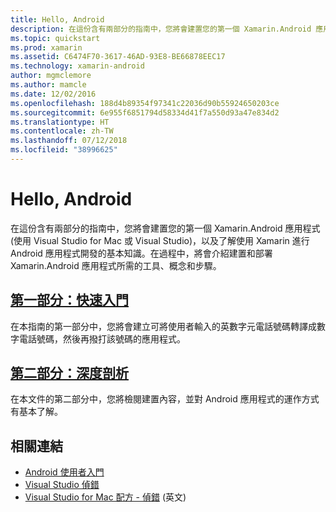 ```yaml
---
title: Hello, Android
description: 在這份含有兩部分的指南中，您將會建置您的第一個 Xamarin.Android 應用程式 (使用 Visual Studio for Mac 或 Visual Studio)，以及了解使用 Xamarin 進行 Android 應用程式開發的基本知識。 在過程中，將會介紹建置和部署 Xamarin.Android 應用程式所需的工具、概念和步驟。
ms.topic: quickstart
ms.prod: xamarin
ms.assetid: C6474F70-3617-46AD-93E8-BE66878EEC17
ms.technology: xamarin-android
author: mgmclemore
ms.author: mamcle
ms.date: 12/02/2016
ms.openlocfilehash: 188d4b89354f97341c22036d90b55924650203ce
ms.sourcegitcommit: 6e955f6851794d58334d41f7a550d93a47e834d2
ms.translationtype: HT
ms.contentlocale: zh-TW
ms.lasthandoff: 07/12/2018
ms.locfileid: "38996625"
---
```

# <a name="hello-android"></a>Hello, Android

在這份含有兩部分的指南中，您將會建置您的第一個 Xamarin.Android 應用程式 (使用 Visual Studio for Mac 或 Visual Studio)，以及了解使用 Xamarin 進行 Android 應用程式開發的基本知識。在過程中，將會介紹建置和部署 Xamarin.Android 應用程式所需的工具、概念和步驟。

##  <a name="part-1-quickstartandroidget-startedhello-androidhello-android-quickstartmd"></a>[第一部分：快速入門](~/android/get-started/hello-android/hello-android-quickstart.md)

在本指南的第一部分中，您將會建立可將使用者輸入的英數字元電話號碼轉譯成數字電話號碼，然後再撥打該號碼的應用程式。

##  <a name="part-2-deep-diveandroidget-startedhello-androidhello-android-deepdivemd"></a>[第二部分：深度剖析](~/android/get-started/hello-android/hello-android-deepdive.md)

在本文件的第二部分中，您將檢閱建置內容，並對 Android 應用程式的運作方式有基本了解。


## <a name="related-links"></a>相關連結

- [Android 使用者入門](http://developer.android.com/training/index.html)
- [Visual Studio 偵錯](https://docs.microsoft.com/visualstudio/debugger/)
- [Visual Studio for Mac 配方 - 偵錯](https://developer.xamarin.com/recipes/cross-platform/ide/debugging/) \(英文\)
